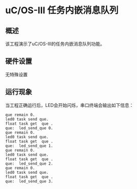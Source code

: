 # uC/OS-III 任务内嵌消息队列

## 概述

该工程演示了uC/OS-III的任务内嵌消息队列功能。

## 硬件设置

无特殊设置

## 运行现象

当工程正确运行后，LED会开始闪烁，串口终端会输出如下信息：
```console
que remain 0.
led0 task send que.
float task get  que .
que:  led_send_que 0.
que remain 0.
led0 task send que.
float task get  que .
que:  led_send_que 1.
que remain 0.
led0 task send que.
float task get  que .
que:  led_send_que 2.
que remain 0.
led0 task send que.
float task get  que .
que:  led_send_que 3.
```
